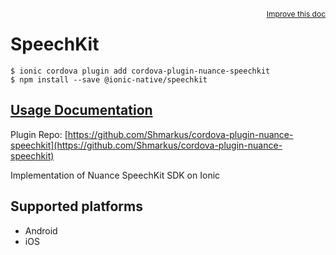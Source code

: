 <a style="float:right;font-size:12px;" href="http://github.com/ionic-team/ionic-native/edit/master/src/@ionic-native/plugins/speechkit/index.ts#L1">
  Improve this doc
</a>

# SpeechKit

```
$ ionic cordova plugin add cordova-plugin-nuance-speechkit
$ npm install --save @ionic-native/speechkit
```

## [Usage Documentation](https://ionicframework.com/docs/native/speechkit/)

Plugin Repo: [https://github.com/Shmarkus/cordova-plugin-nuance-speechkit](https://github.com/Shmarkus/cordova-plugin-nuance-speechkit)

Implementation of Nuance SpeechKit SDK on Ionic

## Supported platforms
- Android
- iOS



